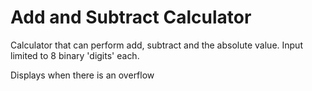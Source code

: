 # Add and Subtract Calculator

Calculator that can perform add, subtract and the absolute value. Input limited to 8 binary 'digits' each.

Displays when there is an overflow

